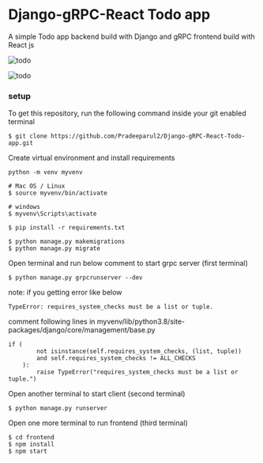 # Django-gRPC-React Todo app
A simple Todo app backend build with Django and gRPC frontend build with React js

![todo](https://user-images.githubusercontent.com/40915147/188493216-32406fa7-95c0-4894-babf-738fb270d03b.png)

![todo](https://user-images.githubusercontent.com/40915147/188493514-00375f32-a13b-4892-a36b-91153f9da53d.gif)



### setup

To get this repository, run the following command inside your git enabled terminal

    $ git clone https://github.com/Pradeeparul2/Django-gRPC-React-Todo-app.git
    
Create virtual environment and install requirements

    python -m venv myvenv
    
    # Mac OS / Linux
    $ source myvenv/bin/activate
 
    # windows
    $ myvenv\Scripts\activate
    
    $ pip install -r requirements.txt
    
    $ python manage.py makemigrations
    $ python manage.py migrate
    
Open terminal and run below comment to start grpc server (first terminal)

    $ python manage.py grpcrunserver --dev
    
note: if you getting error like below

    TypeError: requires_system_checks must be a list or tuple.
    
comment following lines in myvenv/lib/python3.8/site-packages/django/core/management/base.py

    if (
            not isinstance(self.requires_system_checks, (list, tuple))
            and self.requires_system_checks != ALL_CHECKS
        ):
            raise TypeError("requires_system_checks must be a list or tuple.")
   
Open another terminal to start client (second terminal)

    $ python manage.py runserver
    
Open one more terminal to run frontend (third terminal)

    $ cd frontend
    $ npm install
    $ npm start

    
